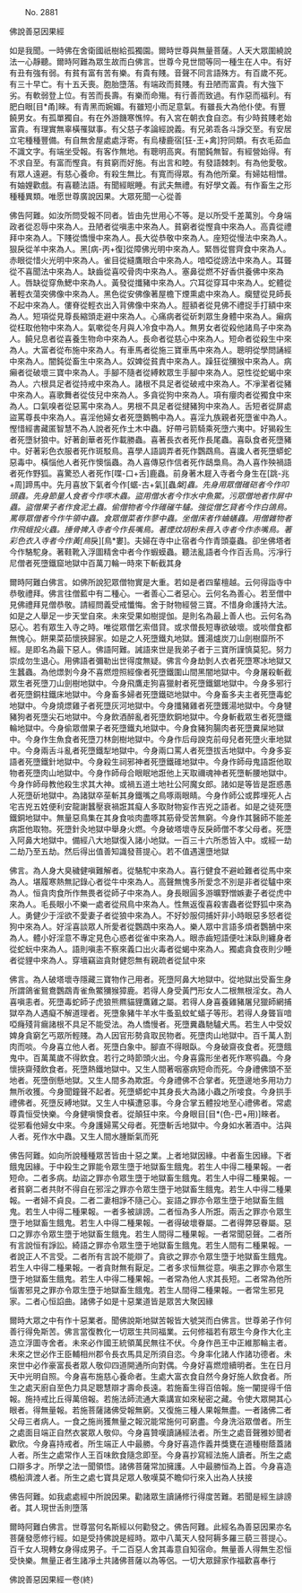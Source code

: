 ﻿　　No. 2881

佛說善惡因果經

如是我聞。一時佛在舍衛國祇樹給孤獨園。爾時世尊與無量菩薩。人天大眾圍繞說法一心靜聽。爾時阿難為眾生故而白佛言。世尊今見世間等同一種生在人中。有好有丑有強有弱。有貧有富有苦有樂。有貴有賤。音聲不同言語殊方。有百歲不死。有三十早亡。有十五夭喪。胞胎墮落。有端政而貧賤。有丑陋而富貴。有大強下劣。有軟弱登上位。有苦而長壽。有樂而命殤。有行善而致過。有作惡而福利。有肥白眼[目*甬]睞。有青黑而婉媚。有雖短小而足意氣。有雖長大為他仆使。有豐饒男女。有孤單獨自。有在外游饑寒憔悴。有入宮在朝衣食自恣。有少時貧賤老始富貴。有理實無辜橫罹獄事。有父慈子孝論經說義。有兄弟乖各斗諍交至。有安居立宅種種豐備。有自無舍屋處處浮寄。有烏棲鹿宿[狂-王+禽]狩同類。有衣毛茹血不識文字。有端坐受報。有客作無地。有聰明高爽。有闇鈍無智。有經營始得。有不求自至。有富而慳貪。有貧窮而好施。有出言和睦。有發語棘刺。有為他愛敬。有眾人遠避。有慈心養命。有殺生無比。有寬而得眾。有為他所棄。有婦姑相憎。有妯娌歡戲。有喜聽法語。有聞經眠睡。有武夫無禮。有好學文義。有作畜生之形種種異類。唯愿世尊廣說因果。大眾死聞一心從善

佛告阿難。如汝所問受報不同者。皆由先世用心不等。是以所受千差萬別。今身端政者從忍辱中來為人。丑陋者從嗔恚中來為人。貧窮者從慳貪中來為人。高貴從禮拜中來為人。下賤從憍慢中來為人。長大從恭敬中來為人。座短從慢法中來為人。狠戾從羊中來為人。黑[病-丙+復]從障佛光明中來為人。緊唇從嘗齊食中來為人。赤眼從惜火光明中來為人。雀目從縫鷹眼合中來為人。喑啞從謗法中來為人。耳聾從不喜聞法中來為人。缺齒從喜咬骨肉中來為人。塞鼻從燃不好香供養佛中來為人。唇缺從穿魚鰓中來為人。黃發從攕豬中來為人。穴耳從穿耳中來為人。蛇體從著輕衣蕩突佛像中來為人。黑色從安佛像著屋檐下煙熏處中來為人。癵躄從見師長不起中來為人。僂脊從輕衣出入背佛像中來為人。脛額者從見佛不禮捉手打額中來為人。短項從見尊長縮頭走避中來為人。心痛病者從斫刺眾生身體中來為人。癩病從枉取他物中來為人。氣嗽從冬月與人冷食中為人。無男女者從殺他諸鳥子中來為人。饒兒息者從喜養生物命中來為人。長命者從慈心中來為人。短命者從殺生中來為人。大富者從布施中來為人。有車馬者從施三寶車馬中來為人。聰明從學問誦經中來為人。闇鈍從畜生中來為人。奴婢從貧責中來為人。躁狂從獼猴中來為人。病癩者從破壞三寶中來為人。手腳不隨者從縛敕眾生手腳中來為人。惡性從蛇蝎中來為人。六根具足者從持戒中來為人。諸根不具足者從破戒中來為人。不凈潔者從豬中來為人。喜歌舞者從伎兒中來為人。多貪從狗中來為人。項有癭肉者從獨食中來為人。口氣嗅者從惡罵中來為人。男根不具足者從揵豬狗中來為人。舌短者從屏處盜罵尊長中來為人。喜淫他婦女者死墮鵝鴨中為人。喜淫九族親者死墮雀中為人。慳惜經書藏匿智慧不為人說者死作土木中蟲。好帶弓箭騎乘死墮六夷中。好猲殺生者死墮豺狼中。好著創華者死作載勝蟲。喜著長衣者死作長尾蟲。喜臥食者死墮豬中。好著彩色衣服者死作斑駁鳥。喜學人語調弄者死作鸚鵡鳥。喜讒人者死墮蟒蛇惡毒中。橫惱他人者死作懊惱蟲。為人喜傳惡作信者死作鴟梟鳥。為人喜作殃禍語者死作野狐。喜驚恐人者死作[喋-口+舌]鹿蟲。前身著木屣入寺者今身生在[跳-兆+周]蹄馬中。先月喜放下氣者今作[蜛-古+氣][蟲*槃]蟲。先身用眾僧碓硙者今作叩頭蟲。先身節量人食者今作啄木蟲。盜用僧水者今作水中魚鱉。污眾僧地者作屏中蟲。盜僧果子者作食泥土蟲。偷僧物者今作碓磪牛驢。強從僧乞貸者今作白鴿鳥。罵辱眾僧者今作牛領中蟲。食眾僧菜者作蓼中蟲。坐僧床者作蛐蟮蟲。用僧雜物者作飛蛾投火蟲。捶骨捭入寺者今作長嘴鳥。著煙炆胡粉朱唇入寺者今作赤嘴鳥。著彩色衣入寺者今作黃[鳥*戾][鳥*婁]。夫婦在寺中止宿者今作青頭臺蟲。卻坐佛塔者今作駱駝身。著鞋靴入浮圖精舍中者今作蝦蟆蟲。聽法亂語者今作百舌鳥。污凈行尼僧者死墮鐵窟地獄中百萬刀輪一時來下斬截其身

爾時阿難白佛言。如佛所說犯眾僧物實是大重。若如是者四輩檀越。云何得詣寺中恭敬禮拜。佛言往僧藍中有二種心。一者善心二者惡心。云何名為善心。若至僧中見佛禮拜見僧恭敬。請經問義受戒懺悔。舍于財物經營三寶。不惜身命護持大法。如是之人舉足一步天堂自來。未來受果如樹提伽。是則名為最上善人也。云何名為惡心。若有眾生入寺之時。唯從眾僧乞索借貸。或求僧長短專欲破壞。或啖僧食都無愧心。餅果菜茹懷挾歸家。如是之人死墮鐵丸地獄。鑊湯爐炭刀山劍樹靡所不經。是即名為最下惡人。佛語阿難。誡語來世是我弟子者于三寶所謹慎莫犯。努力崇成勿生退心。用佛語者彌勒出世得度無疑。佛言今身劫剝人衣者死墮寒冰地獄又生蠶蟲。為他燝剝今身不喜燃燈照經像者死墮鐵圍山間黑闇地獄中。今身屠殺斬截眾生者死墮刀山劍樹地獄中。今身飛鷹走狗喜獵射者死墮鐵鋸地獄中。今身多邪行者死墮銅柱鐵床地獄中。今身畜多婦者死墮鐵硙地獄中。今身畜多夫主者死墮毒蛇地獄中。今身燒燝雞子者死墮灰河地獄中。今身攕豬雞者死墮鑊湯地獄中。今身犍豬狗者死墮尖石地獄中。今身飲酒醉亂者死墮飲銅地獄中。今身斬截眾生者死墮鐵輪地獄中。今身偷眾僧果子者死墮鐵丸地獄中。今身食豬狗腸肉者死墮糞屎地獄中。今身作生魚食者死墮刀林劍樹地獄中。今身作后母諛克前母兒者死墮火車地獄中。今身兩舌斗亂者死墮鐵犁地獄中。今身兩口罵人者死墮拔舌地獄中。今身多妄語者死墮鐵針地獄中。今身殺生祠邪神者死墮鐵碓地獄中。今身作師母鬼語誑他取物者死墮肉山地獄中。今身作師母合眼眠地誑他上天取禰魂神者死墮斬腰地獄中。今身作師母教他殺生求其大神。或禍五道土地社公阿魔女郎。諸如是等皆是誑惑愚人死墮斫地獄中。為諸獄卒莝斬其身鐵嘴之鳥啄兩眼睛。今身作師公或葬埋死人占宅吉兇五姓便利安龍謝蠶壓衰禍誑其癡人多取財物妄作吉兇之語者。如是之徒死墮鐵銅地獄中。無量惡鳥集在其身食啖肉盡啄其筋骨受苦無窮。今身作其醫師不能差病誑他取物。死墮針灸地獄中舉身火燃。今身破塔壞寺反戾師僧不孝父母者。死墮入阿鼻大地獄中。備經八大地獄復入諸小地獄。一百三十六所悉皆入中。或經一劫二劫乃至五劫。然后得出值善知識發菩提心。若不值遇還墮地獄

佛言。為人身大臭穢健嗔難解者。從駱駝中來為人。喜行健食不避崄難者從馬中來為人。堪履寒熱無記錄心者從牛中來為人。高聲無愧多所愛念不別是非者從驢中來為人。恒貪肉食所作無畏者從師子中來為人。身長眼圓多游曠野憎嫉妻子者從虎中來為人。毛長眼小不樂一處者從飛鳥中來為人。性無返復喜殺害蟲者從野狐中來為人。勇健少于淫欲不愛妻子者從狼中來為人。不好妙服伺捕奸非小時眼惡多怒者從狗中來為人。好淫喜談眾人所愛者從鸚鵡中來為人。樂人眾中言語多煩者鸚鵅中來為人。體小好淫意不專定見色心惑者從雀中來為人。眼赤齒短語便吐沫臥則纏身者從蛇蚖中來為人。語則嗔恚不察來義口出火毒者從蝎中來為人。獨處貪食夜則少睡者從貍中來為人。穿墻竊盜貪財健怨無有親疏者從鼠中來

佛言。為人破塔壞寺隱藏三寶物作己用者。死墮阿鼻大地獄中。從地獄出受畜生身所謂鴿雀鴛鴦鸚鵡青雀魚鱉獼猴獐鹿。若得人身受黃門形女人二根無根淫女。為人喜嗔恚者。死墮毒蛇師子虎狼熊羆貓貍鷹雞之屬。若得人身喜養雞豬屠兒獵師網捕獄卒為人遇癡不解道理者。死墮象豬牛羊水牛蚤虱蚊虻蟻子等形。若得人身聾盲喑啞癃殘背瘺諸根不具足不能受法。為人憍慢者。死墮糞蟲馳驢犬馬。若生人中受奴婢身貪窮乞丐眾所輕賤。為人因官形勢貪取民物者。死墮肉山地獄中。百千萬人割肉而啖。今身喜立他人者。死墮白象中。腳直不得眼臥。今身破齋夜食者。死墮餓鬼中。百萬萬歲不得飲食。若行之時節頭火出。今身喜露形坐者死作寒鸮蟲。今身懷挾齋殘飲食者。死墮熱鐵地獄中。又生人間著咽塞病短命而死。今身禮佛頭不至地者。死墮倒懸地獄。又生人間多為欺誑。今身禮佛不合掌者。死墮邊地多用功力無所收獲。今身聞鐘聲不起者。死墮蟒蛇中其身長大為諸小蟲之所唼食。今身拱手禮佛者。死墮反縛地獄。又生人中橫遭惡事。今身合掌五體投地至心禮佛者。常處尊貴恒受快樂。今身健嗔懊食者。從顛狂中來。今身眼目[目*(色-巴+用)]睞者。從邪看他婦女中來。今身護婦罵父母者。死墮斬舌地獄中。今身如水著酒中。沽與人者。死作水中蟲。又生人間水腫斷氣而死

佛告阿難。如向所說種種眾苦皆由十惡之業。上者地獄因緣。中者畜生因緣。下者餓鬼因緣。于中殺生之罪能令眾生墮于地獄畜生餓鬼。若生人中得二種果報。一者短命。二者多病。劫盜之罪亦令眾生墮于地獄畜生餓鬼。若生人中得二種果報。一者貧窮二者共財不得自在邪淫之罪亦令眾生墮于地獄畜生餓鬼。若生人中得二種果報。一者婦不貞良。二者二妻相諍不隨己心。妄語之罪亦令眾生墮于地獄畜生餓鬼。若生人中得二種果報。一者多被誹謗。二者恒為多人所誑。兩舌之罪亦令眾生墮于地獄畜生餓鬼。若生人中得二種果報。一者得破壞眷屬。二者得弊惡眷屬。惡口之罪亦令眾生墮于地獄畜生餓鬼。若生人間得二種果報。一者常聞惡聲。二者所有言說恒有諍訟。綺語之罪亦令眾生墮于地獄畜生餓鬼。若生人間有二種果報。一者說正人不言受。二者所有言說不能辯了。貪欲之罪亦令眾生墮于地獄畜生餓鬼。若生人中得二種果報。一者貪財無有厭足。二者多求恒無從意。嗔恚之罪亦令眾生墮于地獄畜生餓鬼。若生人中得二種果報。一者常為他人求其長短。二者常為他所惱害邪見之罪亦令眾生墮于地獄畜生餓鬼。若生人間得二種果報。一者常生邪見家。二者心恒諂曲。諸佛子如是十惡業道皆是眾苦大聚因緣

爾時大眾之中有作十惡業者。聞佛說斯地獄苦報皆大號哭而白佛言。世尊弟子作何善行得免斯苦。佛言當復教化一切眾生共同福業。云何修福若有眾生今身作大化主造立浮圖寺舍者。未來必作國王統領萬民無往不伏。今身作邑王中正維那輪主者。未來之世必作王臣輔相州郡令長衣馬具足所須自恣。今身率化諸人作諸功德者。未來世中必作豪富長者眾人敬仰四道開通所向對偶。今身好喜燃燈續明者。生在日月天中光明自照。今身喜布施慈心養命者。生處大富衣食自然今身好施人飲食者。所生之處天廚自至色力具足聰慧辯才壽命長遠。若施畜生得百倍報。施一闡提得千倍報。施持戒比丘得萬倍報。若施法師流通大乘講宣如來秘密之藏。令使大眾開其心眼者。得無量報。若施菩薩諸佛受報無窮。又復施三種人果報無盡。一者諸佛二者父母三者病人。一食之施尚獲無量之報況能常施何可窮盡。今身洗浴眾僧者。所生之處面目端正自然衣裳眾人敬仰。今身喜贊嘆讀誦經法者。所生之處音聲雅妙聞者歡欣。今身喜持戒者。所生端正人中最勝。今身好喜造作義井獎甕在道種樹蔭蓋諸人者。所生之處常作人王百味飲食隨念即至。今身喜抄寫經法施人讀者。所生之處口辯多才。所學之法一聞領悟。諸佛菩薩常加擁護。人中最勝恒為上首。今身喜造橋船濟渡人者。所生之處七寶具足眾人敬嘆莫不瞻仰行來入出為人扶接

佛告阿難。如我處處經中所說因果。勸諸眾生讀誦修行得度苦難。若聞是經生誹謗者。其人現世舌則墮落

爾時阿難白佛言。世尊當何名斯經以何勸發之。佛告阿難。此經名為善惡因果亦名菩薩發愿修行經。如是受持佛說是經時。眾中八萬天人發阿耨多羅三藐三菩提心。百千女人現轉女身得成男子。千二百惡人舍其毒意自知宿命。無量善人得無生忍恒受快樂。無量正者生諸凈土共諸佛菩薩以為等侶。一切大眾歸家作福歡喜奉行

佛說善惡因果經一卷(終)
